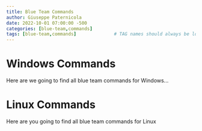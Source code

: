 ```yaml
---
title: Blue Team Commands
author: Giuseppe Paternicola
date: 2022-10-01 07:00:00 -500
categories: [blue-team,commands]
tags: [blue-team,commands]              # TAG names should always be lowercase
---
```


# Windows Commands

Here are we going to find all blue team commands for Windows...



# Linux Commands
Here are you going to find all blue team commands for Linux
